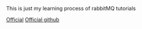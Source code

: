 This is just my learning process of rabbitMQ tutorials

[Official](http://www.rabbitmq.com/tutorials/)
[Official github](https://github.com/rabbitmq/rabbitmq-tutorials)